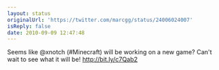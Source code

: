 ```yaml
---
layout: status
originalUrl: 'https://twitter.com/marcgg/status/24006024007'
isReply: false
date: 2010-09-09 12:47:48
---
```


Seems like @xnotch (#Minecraft) will be working on a new game? Can't wait to see what it will be! http://bit.ly/c7Qab2

